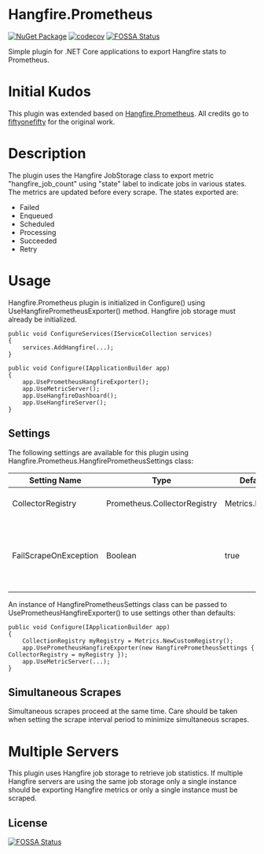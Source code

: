 # Hangfire.Prometheus
[![NuGet Package](https://img.shields.io/nuget/v/Hangfire.Prometheus.Exporter.svg)](https://www.nuget.org/packages/Hangfire.Prometheus.Exporter)
[![codecov](https://codecov.io/gh/nicolaj-hartmann/Hangfire.Prometheus/graph/badge.svg?token=M8W3f2PlZu)](https://codecov.io/gh/nicolaj-hartmann/Hangfire.Prometheus)
[![FOSSA Status](https://app.fossa.com/api/projects/git%2Bgithub.com%2Fnicolaj-hartmann%2FHangfire.Prometheus.svg?type=shield)](https://app.fossa.com/projects/git%2Bgithub.com%2Fnicolaj-hartmann%2FHangfire.Prometheus?ref=badge_shield)

Simple plugin for .NET Core applications to export Hangfire stats to Prometheus.

# Initial Kudos

This plugin was extended based on [Hangfire.Prometheus](https://github.com/fiftyonefifty/Hangfire.Prometheus/tree/master).
All credits go to [fiftyonefifty](https://github.com/fiftyonefifty) for the original work.

# Description
The plugin uses the Hangfire JobStorage class to export metric "hangfire_job_count" using "state" label to indicate jobs in various states. The metrics are updated before every scrape. The states exported are:

* Failed
* Enqueued
* Scheduled
* Processing
* Succeeded
* Retry

# Usage
Hangfire.Prometheus plugin is initialized in Configure() using UseHangfirePrometheusExporter() method. Hangfire job storage must already be initialized.

```
public void ConfigureServices(IServiceCollection services)
{
    services.AddHangfire(...);
}

public void Configure(IApplicationBuilder app)
{
    app.UsePrometheusHangfireExporter();
    app.UseMetricServer();
    app.UseHangfireDashboard();
    app.UseHangfireServer();
}
```

## Settings

The following settings are available for this plugin using Hangfire.Prometheus.HangfirePrometheusSettings class:

|     Setting Name      |             Type             |    Default Setting     |                                             Description                                             |
| --------------------- | ---------------------------- | ---------------------- | ----------------------------------------------------------------------------------------------------|
| CollectorRegistry     | Prometheus.CollectorRegistry |Metrics.DefaultRegistry | Prometheus CollectorRegistry to use.                                                                |
| FailScrapeOnException | Boolean                      | true                   | Controls whether to fail the scrape if there is an exception during Hangifre statistics collection. |

An instance of HangfirePrometheusSettings class can be passed to UsePrometheusHangfireExporter() to use settings other than defaults:

```
public void Configure(IApplicationBuilder app)
{
    CollectionRegistry myRegistry = Metrics.NewCustomRegistry();
    app.UsePrometheusHangfireExporter(new HangfirePrometheusSettings { CollectorRegistry = myRegistry });
    app.UseMetricServer(...);
}
```

## Simultaneous Scrapes
Simultaneous scrapes proceed at the same time. Care should be taken when setting the scrape interval period to minimize simultaneous scrapes.

# Multiple Servers
This plugin uses Hangfire job storage to retrieve job statistics. If multiple Hangfire servers are using the same job storage only a single instance should be exporting Hangfire metrics or only a single instance must be scraped. 


## License
[![FOSSA Status](https://app.fossa.com/api/projects/git%2Bgithub.com%2Fnicolaj-hartmann%2FHangfire.Prometheus.svg?type=large)](https://app.fossa.com/projects/git%2Bgithub.com%2Fnicolaj-hartmann%2FHangfire.Prometheus?ref=badge_large)
